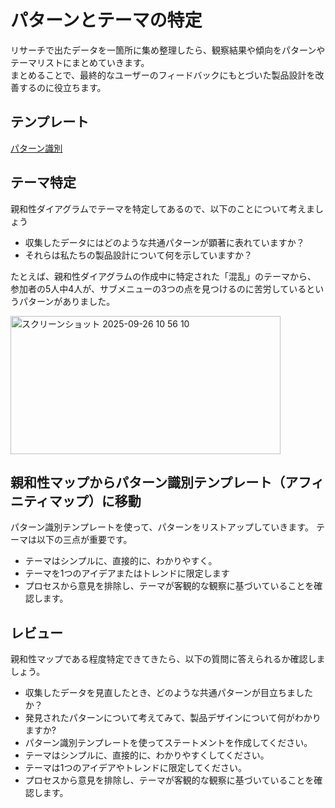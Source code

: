 # パターンとテーマの特定
リサーチで出たデータを一箇所に集め整理したら、観察結果や傾向をパターンやテーマリストにまとめていきます。  
まとめることで、最終的なユーザーのフィードバックにもとづいた製品設計を改善するのに役立ちます。  

## テンプレート
[パターン識別](https://docs.google.com/document/d/11XK05xs8H6z96-dKHGbxFrly1wozaRZWbRu_8niU6qk/template/preview)

## テーマ特定
親和性ダイアグラムでテーマを特定してあるので、以下のことについて考えましょう
- 収集したデータにはどのような共通パターンが顕著に表れていますか？
- それらは私たちの製品設計について何を示していますか？

たとえば、親和性ダイアグラムの作成中に特定された「混乱」のテーマから、
参加者の5人中4人が、サブメニューの3つの点を見つけるのに苦労しているというパターンがありました。


<img width="432" height="221" alt="スクリーンショット 2025-09-26 10 56 10" src="https://github.com/user-attachments/assets/ddece43e-fc5b-4c7c-be87-8663062912b0" />


## 親和性マップからパターン識別テンプレート（アフィニティマップ）に移動
パターン識別テンプレートを使って、パターンをリストアップしていきます。
テーマは以下の三点が重要です。

- テーマはシンプルに、直接的に、わかりやすく。
- テーマを1つのアイデアまたはトレンドに限定します
- プロセスから意見を排除し、テーマが客観的な観察に基づいていることを確認します。

## レビュー
親和性マップである程度特定できてきたら、以下の質問に答えられるか確認しましょう。

- 収集したデータを見直したとき、どのような共通パターンが目立ちましたか？
- 発見されたパターンについて考えてみて、製品デザインについて何がわかりますか?
- パターン識別テンプレートを使ってステートメントを作成してください。
- テーマはシンプルに、直接的に、わかりやすくしてください。
- テーマは1つのアイデアやトレンドに限定してください。
- プロセスから意見を排除し、テーマが客観的な観察に基づいていることを確認します。

